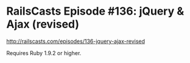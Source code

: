 # RailsCasts Episode #136: jQuery & Ajax (revised)

http://railscasts.com/episodes/136-jquery-ajax-revised

Requires Ruby 1.9.2 or higher.
